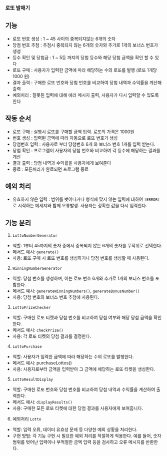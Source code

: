 ### 로또 발매기 

## 기능  
 - 로또 번호 생성 : 1 ~ 45 사이의 중복되지않는 6개의 숫자
 - 당첨 번호 추첨 : 추첨시 중복되지 않는 6개의 숫자와 추가로 1개의 보너스 번호가 생성
 - 등수 확인 및 당첨금 : 1 ~ 5등 까지의 당첨 등수와 해당 당첨 금액을 확인 할 수 있다
 - 로또 구매 : 사용자가 입력한 금액에 따라 해당하는 수의 로또를 발행 (로또 1개당 1000 원)
 - 결과 출력 : 구매한 로또 번호와 당첨 번호를 비교하여 당첨 내역과 수익률을 계산해 출력
 - 예외처리 : 잘못된 입력에 대해 에러 메시지 출력, 사용자가 다시 입력할 수 있도록 한다


 ## 작동 순서
 - 로또 구매 : 실행시 로또를 구매할 금액 입력. 로또의 가격은 1000원
 - 번호 생성 : 입력된 금액에 따라 자동으로 로또 번호가 생성
 - 당첨번호 입력 : 사용자로 부터 당첨번호 6개 와 보너스 번호 1개를 입력 받는다.
 - 당첨 확인 : 프로그램이 사용자의 당첨 번호와 비교하여 각 등수에 해당하는 결과를 계산
 - 결과 출력 : 당첨 내역과 수익률을 사용자에게 보여준다
 - 종료 : 모든처리가 완료되면 프로그램 종료

 ## 예외 처리
 - 유효하지 않은 입력 : 범위를 벗어나거나 형식에 맞지 않는 입력에 대하여 `[ERROR]` 로 시작하는 메세지와 함께 오류발생. 사용자는 정확한 값을 다시 입력한다.


 ## 기능 분리
1. `LottoNumberGenerator`
- 역할: 1부터 45까지의 숫자 중에서 중복되지 않는 6개의 숫자를 무작위로 선택한다.
- 메서드 예시: `generate()`
- 사용: 로또 구매 시 로또 번호를 생성하거나 당첨 번호를 생성할 때 사용된다.

2. `WinningNumberGenerator`
- 역할: 당첨 번호를 생성하며, 이는 로또 번호 6개와 추가로 1개의 보너스 번호를 포함한다.
- 메서드 예시: `generateWinningNumbers()`, `generateBonusNumber()`
- 사용: 당첨 번호와 보너스 번호 추첨에 사용된다.

3. `LottoPrizeChecker`
- 역할: 구매한 로또 티켓과 당첨 번호를 비교하여 당첨 여부와 해당 당첨 금액을 확인한다.
- 메서드 예시: `checkPrize()`
- 사용: 각 로또 티켓의 당첨 결과를 결정한다.

4. `LottoPurchase`
- 역할: 사용자가 입력한 금액에 따라 해당하는 수의 로또를 발행한다.
- 메서드 예시: purchaseLottos()
- 사용: 사용자로부터 금액을 입력받아 그 금액에 해당하는 로또 티켓을 생성한다.

5. `LottoResultDisplay`
- 역할: 구매한 로또 번호와 당첨 번호를 비교하여 당첨 내역과 수익률을 계산하여 출력한다.
- 메서드 예시: `displayResults()`
- 사용: 구매한 모든 로또 티켓에 대한 당첨 결과를 사용자에게 보여줍니다.

6. 예외처리 `Lotto`
- 역할: 입력 오류, 데이터 유효성 문제 등 다양한 예외 상황을 처리한다.
- 구현 방법: 각 기능 구현 시 필요한 예외 처리를 적절하게 적용한다. 예를 들어, 숫자 범위를 벗어난 입력이나 부적절한 금액 입력 등을 검사하고 오류 메시지를 반환한다.

